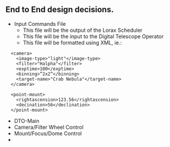 ## End to End design decisions.

- Input Commands File
  - This file will be the output of the Lorax Scheduler
  - This file will be the input to the Digital Telescope Operator
  - This file will be formatted using XML, ie.:

```
  <camera>
    <image-type>"light"</image-type>
    <filter>"Halpha"</filter>
    <exptime>100</exptime>
    <binning>”2x2”</binning>
    <target-name>"Crab Nebula"</target-name>
  </camera>

  <point-mount>
    <rightascension>123.56</rightascension>
    <decination>56</declination>
  </point-mount>
 ```

- DTO-Main
- Camera/Filter Wheel Control
- Mount/Focus/Dome Control
- 

